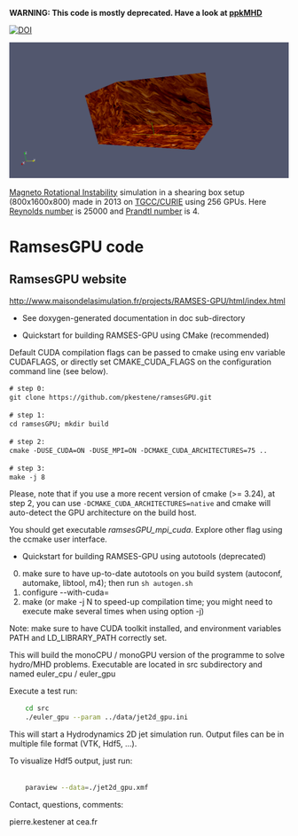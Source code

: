 **WARNING: This code is mostly deprecated. Have a look at [ppkMHD](https://github.com/pkestene/ppkMHD)**

[![DOI](https://zenodo.org/badge/42436229.svg)](https://zenodo.org/badge/latestdoi/42436229)

![mhd_mri 200x200](https://github.com/pkestene/ramsesGPU/blob/master/doc/mhd_mri_3d_gpu_Pm4_Re25000_double.gif)

[Magneto Rotational Instability](https://en.wikipedia.org/wiki/Magnetorotational_instability) simulation in a shearing box setup (800x1600x800) made in 2013 on [TGCC/CURIE](http://www-hpc.cea.fr/fr/complexe/tgcc-curie.htm) using 256 GPUs. Here [Reynolds number](https://en.wikipedia.org/wiki/Reynolds_number) is 25000 and [Prandtl number](https://en.wikipedia.org/wiki/Prandtl_number) is 4.

# RamsesGPU code

## RamsesGPU website

http://www.maisondelasimulation.fr/projects/RAMSES-GPU/html/index.html

- See doxygen-generated documentation in doc sub-directory

- Quickstart for building RAMSES-GPU using CMake (recommended)

Default CUDA compilation flags can be passed to cmake using env variable CUDAFLAGS, or directly set CMAKE_CUDA_FLAGS on the configuration command line (see below).

```shell
# step 0:
git clone https://github.com/pkestene/ramsesGPU.git

# step 1:
cd ramsesGPU; mkdir build

# step 2:
cmake -DUSE_CUDA=ON -DUSE_MPI=ON -DCMAKE_CUDA_ARCHITECTURES=75 ..

# step 3:
make -j 8
```

Please, note that if you use a more recent version of cmake (>= 3.24), at step 2, you can use `-DCMAKE_CUDA_ARCHITECTURES=native` and cmake will auto-detect the GPU architecture on the build host.

You should get executable *ramsesGPU_mpi_cuda*. Explore other flag using the ccmake user interface.

- Quickstart for building RAMSES-GPU using autotools (deprecated)

0. make sure to have up-to-date autotools on you build system (autoconf, automake, libtool, m4); then run `sh autogen.sh`
1. configure --with-cuda=<path to CUDA toolkit root directory>
2. make (or make -j N to speed-up compilation time; you might need to execute make several times when using option -j)

Note: make sure to have CUDA toolkit installed, and environment variables PATH and LD_LIBRARY_PATH correctly set.

This will build the monoCPU / monoGPU version of the programme to solve hydro/MHD problems. Executable are located in src subdirectory and named euler_cpu / euler_gpu

Execute a test run:

```bash
	cd src
	./euler_gpu --param ../data/jet2d_gpu.ini

```

This will start a Hydrodynamics 2D jet simulation run. Output files can be
in multiple file format (VTK, Hdf5, ...).

To visualize Hdf5 output, just run:

``` bash

	paraview --data=./jet2d_gpu.xmf
```


Contact, questions, comments:

pierre.kestener at cea.fr
